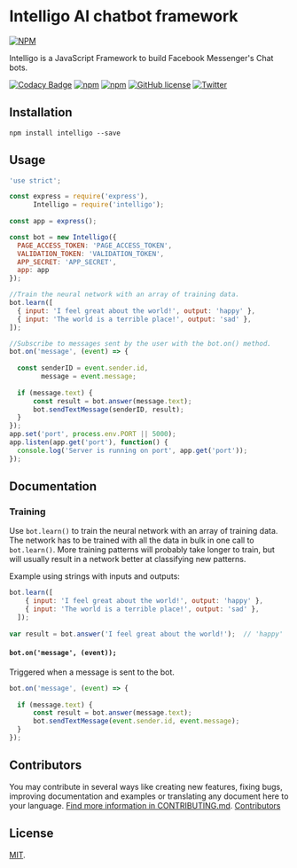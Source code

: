 # Intelligo AI chatbot framework

[![NPM](https://nodei.co/npm/intelligo.png?downloads=true&downloadRank=true&stars=true)](https://nodei.co/npm/intelligo/)

Intelligo is a JavaScript Framework to build Facebook Messenger's Chat bots.

[![Codacy Badge](https://api.codacy.com/project/badge/Grade/c7f41b9927fe4d2a9b18e564e23294cc)](https://www.codacy.com/app/tortuvshin/intelligo?utm_source=github.com&utm_medium=referral&utm_content=techstar-cloud/intelligo&utm_campaign=badger)
[![npm](https://img.shields.io/npm/v/intelligo.svg?style=plastic)](https://www.npmjs.com/package/intelligo)
[![npm](https://img.shields.io/npm/dt/intelligo.svg?style=plastic)](https://www.npmjs.com/package/intelligo)
[![GitHub license](https://img.shields.io/github/license/techstar-cloud/intelligo.svg)](https://github.com/techstar-cloud/intelligo/blob/master/LICENSE)
[![Twitter](https://img.shields.io/twitter/url/https/github.com/techstar-cloud/intelligo.svg?style=social)](https://twitter.com/intent/tweet?text=Wow:&url=https%3A%2F%2Fgithub.com%2Ftechstar-cloud%2Fintelligo)

## Installation

```
npm install intelligo --save
```

## Usage

```js
'use strict';

const express = require('express'),
      Intelligo = require('intelligo');
      
const app = express();

const bot = new Intelligo({
  PAGE_ACCESS_TOKEN: 'PAGE_ACCESS_TOKEN',
  VALIDATION_TOKEN: 'VALIDATION_TOKEN',
  APP_SECRET: 'APP_SECRET',
  app: app
});

//Train the neural network with an array of training data.
bot.learn([
  { input: 'I feel great about the world!', output: 'happy' },
  { input: 'The world is a terrible place!', output: 'sad' },
]);

//Subscribe to messages sent by the user with the bot.on() method.
bot.on('message', (event) => {
   
  const senderID = event.sender.id,
        message = event.message;
      
  if (message.text) {
      const result = bot.answer(message.text);
      bot.sendTextMessage(senderID, result);
  } 
});
app.set('port', process.env.PORT || 5000);
app.listen(app.get('port'), function() {
  console.log('Server is running on port', app.get('port'));
});
```

## Documentation

### Training

Use `bot.learn()` to train the neural network with an array of training data. The network has to be trained with all the data in bulk in one call to `bot.learn()`. More training patterns will probably take longer to train, but will usually result in a network better at classifying new patterns.

Example using strings with inputs and outputs:

```js
bot.learn([
    { input: 'I feel great about the world!', output: 'happy' },
    { input: 'The world is a terrible place!', output: 'sad' },
  ]);
  
var result = bot.answer('I feel great about the world!');  // 'happy'
```

#### `bot.on('message', (event));`

Triggered when a message is sent to the bot.

```js
bot.on('message', (event) => {
   
  if (message.text) {
      const result = bot.answer(message.text);
      bot.sendTextMessage(event.sender.id, event.message);
  } 
});
```

## Contributors

You may contribute in several ways like creating new features, fixing bugs, improving documentation and examples
or translating any document here to your language. [Find more information in CONTRIBUTING.md](CONTRIBUTING.md).
<a href="https://github.com/techstar-cloud/intelligo/graphs/contributors">Contributors</a>

## License

[MIT](LICENSE).
